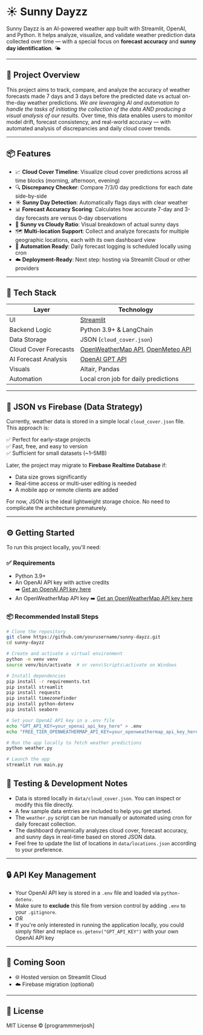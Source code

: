 # ☀️ Sunny Dayzz

Sunny Dayzz is an AI-powered weather app built with Streamlit, OpenAI, and Python. It helps analyze, visualize, and validate weather prediction data collected over time — with a special focus on **forecast accuracy** and **sunny day identification**. 🌤️

---

## 📝 Project Overview

This project aims to track, compare, and analyze the accuracy of weather forecasts made 7 days and 3 days before the predicted date vs actual on-the-day weather predictions. *We are leveraging AI and automation to handle the tasks of initiating the collection of the data AND producing a visual analysis of our results.* Over time, this data enables users to monitor model drift, forecast consistency, and real-world accuracy — with automated analysis of discrepancies and daily cloud cover trends.

---

## 📦 Features

- 📈 **Cloud Cover Timeline**: Visualize cloud cover predictions across all time blocks (morning, afternoon, evening)
- 🔍 **Discrepancy Checker**: Compare 7/3/0 day predictions for each date side-by-side
- ☀️ **Sunny Day Detection**: Automatically flags days with clear weather
- 📊 **Forecast Accuracy Scoring**: Calculates how accurate 7-day and 3-day forecasts are versus 0-day observations
- 🥧 **Sunny vs Cloudy Ratio**: Visual breakdown of actual sunny days
- 🗺️ **Multi-location Support**: Collect and analyze forecasts for multiple geographic locations, each with its own dashboard view
- 📅 **Automation Ready**: Daily forecast logging is scheduled locally using cron
- ☁️ **Deployment-Ready**: Next step: hosting via Streamlit Cloud or other providers

---

## 🧱 Tech Stack

| Layer                 | Technology                                    |
|--------------         |---------------------------------------------- |
| UI                    | [Streamlit](https://streamlit.io)             |
| Backend Logic         | Python 3.9+ & LangChain                       |
| Data Storage          | JSON (`cloud_cover.json`)                    |
| Cloud Cover Forecasts | [OpenWeatherMap API](https://openweathermap.org/), [OpenMeteo API](https://open-meteo.com/) |
| AI Forecast Analysis  | [OpenAI GPT API](https://platform.openai.com) |
| Visuals               | Altair, Pandas                                |
| Automation            | Local cron job for daily predictions          |

---

## 🔄 JSON vs Firebase (Data Strategy)

Currently, weather data is stored in a simple local `cloud_cover.json` file. This approach is:

✅ Perfect for early-stage projects  
✅ Fast, free, and easy to version  
✅ Sufficient for small datasets (~1–5MB)

Later, the project may migrate to **Firebase Realtime Database** if:
- Data size grows significantly
- Real-time access or multi-user editing is needed
- A mobile app or remote clients are added

For now, JSON is the ideal lightweight storage choice. No need to complicate the architecture prematurely.

---

## ⚙️ Getting Started

To run this project locally, you'll need:

### ✅ Requirements
- Python 3.9+
- An OpenAI API key with active credits  
  ➡️ [Get an OpenAI API key here](https://platform.openai.com/account/api-keys)
- An OpenWeatherMap API key
  ➡️ [Get an OpenWeatherMap API key here](https://openweathermap.org/api)

### 📦 Recommended Install Steps

```bash
# Clone the repository
git clone https://github.com/yourusername/sunny-dayzz.git
cd sunny-dayzz

# Create and activate a virtual environment
python -m venv venv
source venv/bin/activate  # or venv\Scripts\activate on Windows

# Install dependencies
pip install -r requirements.txt
pip install streamlit
pip install requests
pip install timezonefinder
pip install python-dotenv
pip install seaborn

# Set your OpenAI API key in a .env file
echo "GPT_API_KEY=your_openai_api_key_here" > .env
echo "FREE_TIER_OPENWEATHERMAP_API_KEY=your_openweathermap_api_key_here" > .env

# Run the app locally to fetch weather predictions
python weather.py

# Launch the app
streamlit run main.py
```

## 🧪 Testing & Development Notes

- Data is stored locally in `data/cloud_cover.json`. You can inspect or modify this file directly.
- A few sample data entries are included to help you get started.
- The `weather.py` script can be run manually or automated using cron for daily forecast collection.
- The dashboard dynamically analyzes cloud cover, forecast accuracy, and sunny days in real-time based on stored JSON data.
- Feel free to update the list of locations in `data/locations.json` according to your preference.

---

## 🔒 API Key Management

- Your OpenAI API key is stored in a `.env` file and loaded via `python-dotenv`.
- Make sure to **exclude** this file from version control by adding `.env` to your `.gitignore`.
- OR
- If you're only interested in running the application locally, you could simply filter and replace `os.getenv("GPT_API_KEY")` with your own OpenAI API key

---

## 📌 Coming Soon

- 🌐 Hosted version on Streamlit Cloud
- ☁️ Firebase migration (optional)

---

## 📄 License

MIT License © [programmmerjosh]